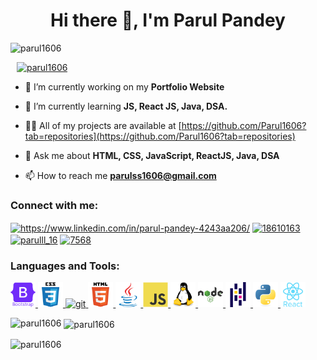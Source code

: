 <h1 align="center">Hi there 👋, I'm Parul Pandey</h1>        
    
<!--<h3 align="center">Frontend Developer skilled in designing engaging web experiences with JavaScript and CSS, backed by proficiency in Java Data Structures and Algorithms for efficient problem-solving.</h3> --> 
 
<p align="left"> <img src="https://komarev.com/ghpvc/?username=parul1606&label=Profile%20views&color=0e67b6&style=flat" alt="parul1606" /> </p> 
  
<p align="left"> <a href="https://github.com/ryo-ma/github-profile-trophy" style="margin: 10px;"><img src="https://github-profile-trophy.vercel.app/?username=parul1606" alt="parul1606" /></a> </p> 

<!--<p align="left"> <a href="https://twitter.com/parulpa37629488" target="blank"><img src="https://img.shields.io/twitter/follow/parulpa37629488?logo=twitter&style=for-the-badge" alt="parulpa37629488" /></a> </p> -->

- 🔭 I’m currently working on my **Portfolio Website**
 
- 🌱 I’m currently learning **JS, React JS, Java, DSA.**

- 👨‍💻 All of my projects are available at [https://github.com/Parul1606?tab=repositories](https://github.com/Parul1606?tab=repositories)

- 💬 Ask me about **HTML, CSS, JavaScript, ReactJS, Java, DSA**

- 📫 How to reach me **parulss1606@gmail.com**

<h3 align="left">Connect with me:</h3>
<p align="left">
<!--<a href="https://codepen.io/Parul1606" target="blank"><img align="center" src="https://raw.githubusercontent.com/rahuldkjain/github-profile-readme-generator/master/src/images/icons/Social/codepen.svg" alt="@parul1606" height="30" width="40" /></a>
<a href="https://twitter.com/parulpa37629488" target="blank"><img align="center" src="https://raw.githubusercontent.com/rahuldkjain/github-profile-readme-generator/master/src/images/icons/Social/twitter.svg" alt="parulpa37629488" height="30" width="40" /></a> -->
<a href="https://www.linkedin.com/in/parul-pandey-4243aa206/" target="blank"><img align="center" src="https://raw.githubusercontent.com/rahuldkjain/github-profile-readme-generator/master/src/images/icons/Social/linked-in-alt.svg" alt="https://www.linkedin.com/in/parul-pandey-4243aa206/" height="30" width="40" /></a>
<a href="https://stackoverflow.com/users/18610163" target="blank"><img align="center" src="https://raw.githubusercontent.com/rahuldkjain/github-profile-readme-generator/master/src/images/icons/Social/stack-overflow.svg" alt="18610163" height="30" width="40" /></a>
<a href="https://instagram.com/parulll_16" target="blank"><img align="center" src="https://raw.githubusercontent.com/rahuldkjain/github-profile-readme-generator/master/src/images/icons/Social/instagram.svg" alt="parulll_16" height="30" width="40" /></a>
<!--<a href="https://www.codechef.com/users/parul_166" target="blank"><img align="center" src="https://cdn.jsdelivr.net/npm/simple-icons@3.1.0/icons/codechef.svg" alt="parul_166" height="30" width="40" /></a>
<a href="https://www.leetcode.com/parulss1606" target="blank"><img align="center" src="https://raw.githubusercontent.com/rahuldkjain/github-profile-readme-generator/master/src/images/icons/Social/leet-code.svg" alt="parulss1606" height="30" width="40" /></a>
<a href="https://auth.geeksforgeeks.org/user/parulss1606/?utm_source=geeksforgeeks&utm_medium=my_profile&utm_campaign=auth_user" target="blank"><img align="center" src="https://raw.githubusercontent.com/rahuldkjain/github-profile-readme-generator/master/src/images/icons/Social/geeks-for-geeks.svg" alt="parulss1606/?utm_source=geeksforgeeks&utm_medium=my_profile&utm_campaign=auth_user" height="30" width="40" /></a> -->
<a href="https://discord.gg/#7568" target="blank"><img align="center" src="https://raw.githubusercontent.com/rahuldkjain/github-profile-readme-generator/master/src/images/icons/Social/discord.svg" alt="7568" height="30" width="40" /></a>
</p>

<h3 align="left">Languages and Tools:</h3>
<p align="left"> <a href="https://getbootstrap.com" target="_blank" rel="noreferrer"> <img src="https://raw.githubusercontent.com/devicons/devicon/master/icons/bootstrap/bootstrap-plain-wordmark.svg" alt="bootstrap" width="40" height="40"/> </a> <a href="https://www.w3schools.com/css/" target="_blank" rel="noreferrer"> <img src="https://raw.githubusercontent.com/devicons/devicon/master/icons/css3/css3-original-wordmark.svg" alt="css3" width="40" height="40"/> </a> <a href="https://git-scm.com/" target="_blank" rel="noreferrer"> <img src="https://www.vectorlogo.zone/logos/git-scm/git-scm-icon.svg" alt="git" width="40" height="40"/> </a> <a href="https://www.w3.org/html/" target="_blank" rel="noreferrer"> <img src="https://raw.githubusercontent.com/devicons/devicon/master/icons/html5/html5-original-wordmark.svg" alt="html5" width="40" height="40"/> </a> <a href="https://www.java.com" target="_blank" rel="noreferrer"> <img src="https://raw.githubusercontent.com/devicons/devicon/master/icons/java/java-original.svg" alt="java" width="40" height="40"/> </a> <a href="https://developer.mozilla.org/en-US/docs/Web/JavaScript" target="_blank" rel="noreferrer"> <img src="https://raw.githubusercontent.com/devicons/devicon/master/icons/javascript/javascript-original.svg" alt="javascript" width="40" height="40"/> </a> <a href="https://www.linux.org/" target="_blank" rel="noreferrer"> <img src="https://raw.githubusercontent.com/devicons/devicon/master/icons/linux/linux-original.svg" alt="linux" width="40" height="40"/> </a> <a href="https://nodejs.org" target="_blank" rel="noreferrer"> <img src="https://raw.githubusercontent.com/devicons/devicon/master/icons/nodejs/nodejs-original-wordmark.svg" alt="nodejs" width="40" height="40"/> </a> <a href="https://pandas.pydata.org/" target="_blank" rel="noreferrer"> <img src="https://raw.githubusercontent.com/devicons/devicon/2ae2a900d2f041da66e950e4d48052658d850630/icons/pandas/pandas-original.svg" alt="pandas" width="40" height="40"/> </a> <a href="https://www.python.org" target="_blank" rel="noreferrer"> <img src="https://raw.githubusercontent.com/devicons/devicon/master/icons/python/python-original.svg" alt="python" width="40" height="40"/> </a> <a href="https://reactjs.org/" target="_blank" rel="noreferrer"> <img src="https://raw.githubusercontent.com/devicons/devicon/master/icons/react/react-original-wordmark.svg" alt="react" width="40" height="40"/> </a><!-- <a href="https://seaborn.pydata.org/" target="_blank" rel="noreferrer"> <img src="https://seaborn.pydata.org/_images/logo-mark-lightbg.svg" alt="seaborn" width="40" height="40"/> </a> <a href="https://www.tensorflow.org" target="_blank" rel="noreferrer"> <img src="https://www.vectorlogo.zone/logos/tensorflow/tensorflow-icon.svg" alt="tensorflow" width="40" height="40"/> </a> </p>
-->
<p><img align="left" src="https://github-readme-stats.vercel.app/api/top-langs?username=parul1606&show_icons=true&locale=en&layout=compact" alt="parul1606" /></p>

<p>&nbsp;<img align="center" src="https://github-readme-stats.vercel.app/api?username=parul1606&show_icons=true&locale=en" alt="parul1606" /></p>

<p><img align="center" src="https://github-readme-streak-stats.herokuapp.com/?user=parul1606&" alt="parul1606"/></p>

<!--[![HacktoberFest](holopin.io/@parul1606)] --> 

<!--
<p align="center"> <img src = "https://user-images.githubusercontent.com/62784060/154093320-99598cbd-cce0-4dda-a9e5-38c947f088d5.jpg" style="margin: 10px; height: 20vh; border-radius: 5rem;" username="coderVivek" alt="codevivek" /></p> -->
<!--
**Parul1606/Parul1606** is a ✨ _unique_ ✨ repository because its `README.md` (this file) appears on your GitHub profile.

Here are some ideas to get you started:

- 🔭 I’m currently working on ...
- 🌱 I’m currently learning ...
- 👯 I’m looking to collaborate on ...
- 🤔 I’m looking for help with ...
- 💬 Ask me about ...
- 📫 How to reach me: ...
- 😄 Pronouns: ...
- ⚡ Fun fact: ...
-->
